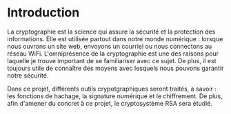 # Introduction

La cryptographie est la science qui assure la sécurité et la protection des informations. Elle est utilisée partout dans notre monde numérique : lorsque nous ouvrons un site web, envoyons un courriel ou nous connectons au réseau WiFi. L'omniprésence de la cryptographie est une des raisons pour laquelle je trouve important de se familiariser avec ce sujet. De plus, il est toujours utile de connaître des moyens avec lesquels nous pouvons garantir notre sécurité.

Dans ce projet, différents outils crypotgraphiques seront traités, à savoir : les fonctions de hachage, la signature numérique et le chiffrement. De plus, afin d'amener du concret à ce projet, le cryptosystème RSA sera étudié. 
